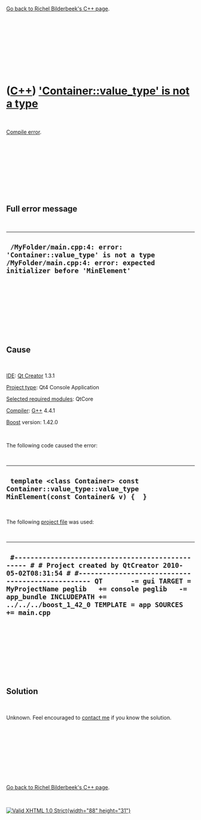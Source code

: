 

[Go back to Richel Bilderbeek's C++ page](Cpp.htm).

 

 

 

 

 

([C++](Cpp.htm)) ['Container::value\_type' is not a type](CppCompileErrorContainerValue_typeIsNotAtype.htm)
===========================================================================================================

 

[Compile error](CppCompileError.htm).

 

 

 

 

 

Full error message
------------------

 

  ---------------------------------------------------------------------------------------------------------------------------------------------
  ` /MyFolder/main.cpp:4: error: 'Container::value_type' is not a type /MyFolder/main.cpp:4: error: expected initializer before 'MinElement'`
  ---------------------------------------------------------------------------------------------------------------------------------------------

 

 

 

 

 

Cause
-----

 

[IDE](CppIde.htm): [Qt Creator](CppQtCreator.htm) 1.3.1

[Project type](CppQtProjectType.htm): Qt4 Console Application

[Selected required modules](CppQtCreatorSelectRequiredModules.png):
QtCore

[Compiler](CppCompiler.htm): [G++](CppGpp.htm) 4.4.1

[Boost](CppBoost.htm) version: 1.42.0

 

The following code caused the error:

 

  -----------------------------------------------------------------------------------------------------------
  ` template <class Container> const Container::value_type::value_type MinElement(const Container& v) {  }`
  -----------------------------------------------------------------------------------------------------------

 

The following [project file](CppQtProjectFile.htm) was used:

 

  ---------------------------------------------------------------------------------------------------------------------------------------------------------------------------------------------------------------------------------------------------------------------------------------------------------------------------
  ` #------------------------------------------------- # # Project created by QtCreator 2010-05-02T08:31:54 # #------------------------------------------------- QT       -= gui TARGET = MyProjectName peglib   += console peglib   -= app_bundle INCLUDEPATH += ../../../boost_1_42_0 TEMPLATE = app SOURCES += main.cpp`
  ---------------------------------------------------------------------------------------------------------------------------------------------------------------------------------------------------------------------------------------------------------------------------------------------------------------------------

 

 

 

 

 

Solution
--------

 

Unknown. Feel encouraged to [contact me](Contact.htm) if you know the
solution.

 

 

 

 

 

[Go back to Richel Bilderbeek's C++ page](Cpp.htm).



 

[![Valid XHTML 1.0 Strict](valid-xhtml10.png){width="88"
height="31"}](http://validator.w3.org/check?uri=referer)
